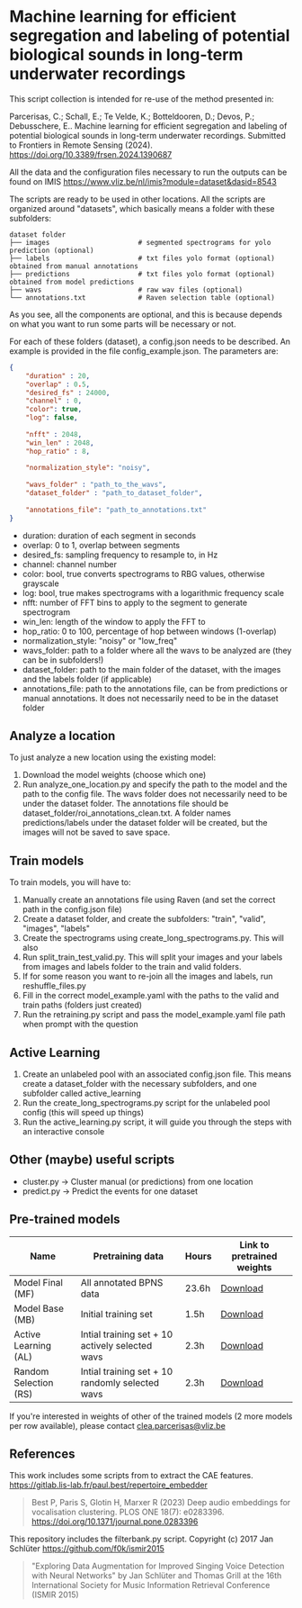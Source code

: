 # Machine learning for efficient segregation and labeling of potential biological sounds in long-term underwater recordings

This script collection is intended for re-use of the method presented in: 

Parcerisas, C.; Schall, E.; Te Velde, K.; Botteldooren, D.; Devos, P.; Debusschere, E.. 
Machine learning for efficient segregation and labeling of potential biological sounds in long-term underwater 
recordings. Submitted to Frontiers in Remote Sensing (2024). https://doi.org/10.3389/frsen.2024.1390687

All the data and the configuration files necessary to run the outputs can be found on IMIS https://www.vliz.be/nl/imis?module=dataset&dasid=8543 

The scripts are ready to be used in other locations. All the scripts are organized around "datasets", which basically 
means a folder with these subfolders: 


    dataset folder
    ├── images                      # segmented spectrograms for yolo prediction (optional)
    ├── labels                      # txt files yolo format (optional) obtained from manual annotations
    ├── predictions                 # txt files yolo format (optional) obtained from model predictions
    ├── wavs                        # raw wav files (optional)
    └── annotations.txt             # Raven selection table (optional)

As you see, all the components are optional, and this is because depends on what you want to run some parts will be 
necessary or not. 

For each of these folders (dataset), a config.json needs to be described. An example is provided in the file 
config_example.json. The parameters are: 
```json
{
    "duration" : 20, 
    "overlap" : 0.5,
    "desired_fs" : 24000,
    "channel" : 0,
    "color": true, 
    "log": false,
    
    "nfft" : 2048,
    "win_len" : 2048,
    "hop_ratio" : 8,
    
    "normalization_style": "noisy",
    
    "wavs_folder" : "path_to_the_wavs",
    "dataset_folder" : "path_to_dataset_folder",
    
    "annotations_file": "path_to_annotations.txt"
}
```

* duration: duration of each segment in seconds 
* overlap: 0 to 1, overlap between segments 
* desired_fs: sampling frequency to resample to, in Hz 
* channel: channel number 
* color: bool, true converts spectrograms to RBG values, otherwise grayscale 
* log: bool, true makes spectrograms with a logarithmic frequency scale 
* nfft: number of FFT bins to apply to the segment to generate spectrogram
* win_len: length of the window to apply the FFT to 
* hop_ratio: 0 to 100, percentage of hop between windows (1-overlap)
* normalization_style: "noisy" or "low_freq"
* wavs_folder: path to a folder where all the wavs to be analyzed are (they can be in subfolders!)
* dataset_folder: path to the main folder of the dataset, with the images and the labels folder (if applicable)
* annotations_file: path to the annotations file, can be from predictions or manual annotations. 
It does not necessarily need to be in the dataset folder


## Analyze a location 
To just analyze a new location using the existing model: 
1. Download the model weights (choose which one)
2. Run analyze_one_location.py and specify the path to the model and the path to the config file. 
The wavs folder does not necessarily need to be under the dataset folder.
The annotations file should be dataset_folder/roi_annotations_clean.txt. 
A folder names predictions/labels under the dataset folder will be created, but the images will not be saved to save
space.


## Train models 
To train models, you will have to: 
1. Manually create an annotations file using Raven (and set the correct path in the config.json file)
2. Create a dataset folder, and create the subfolders: "train", "valid", "images", "labels"
3. Create the spectrograms using create_long_spectrograms.py. This will also 
4. Run split_train_test_valid.py. This will split your images and your labels from images and labels folder to the train
and valid folders.
5. If for some reason you want to re-join all the images and labels, run reshuffle_files.py
6. Fill in the correct model_example.yaml with the paths to the valid and train paths (folders just created)
7. Run the retraining.py script and pass the model_example.yaml file path when prompt with the question


## Active Learning 
1. Create an unlabeled pool with an associated config.json file. This means create a dataset_folder with the necessary
subfolders, and one subfolder called active_learning
2. Run the create_long_spectrograms.py script for the unlabeled pool config (this will speed up things)
3. Run the active_learning.py script, it will guide you through the steps with an interactive console


## Other (maybe) useful scripts
* cluster.py -> Cluster manual (or predictions) from one location 
* predict.py -> Predict the events for one dataset


## Pre-trained models 
| Name               | Pretraining data            | Hours     | Link to pretrained weights   | 
| ------------------ | --------------------------- | --------- | ---------------------------- | 
| Model Final (MF)   | All annotated BPNS data     | 23.6h    | [Download](https://mda.vliz.be/directlink.php?fid=VLIZ_00000776_6662f3d66cec6504567484) |
| Model Base (MB)    | Initial training set        | 1.5h | [Download](https://mda.vliz.be/directlink.php?fid=VLIZ_00000776_6672fdd5df54b869504488)  |
| Active Learning (AL)    | Intial training set + 10 actively selected wavs  | 2.3h | [Download](https://mda.vliz.be/directlink.php?fid=VLIZ_00000776_6672fdd5df4ee563984337)  |
| Random Selection (RS)     | Intial training set + 10 randomly selected wavs  | 2.3h | [Download](	https://mda.vliz.be/directlink.php?fid=VLIZ_00000776_6672fdd5df553297088456)  |

If you're interested in weights of other of the trained models (2 more models per row available), please contact clea.parcerisas@vliz.be

## References
This work includes some scripts from to extract the CAE features. 
https://gitlab.lis-lab.fr/paul.best/repertoire_embedder
> Best P, Paris S, Glotin H, Marxer R (2023) Deep audio embeddings for vocalisation clustering. PLOS ONE 18(7): e0283396. https://doi.org/10.1371/journal.pone.0283396

This repository includes the filterbank.py script. Copyright (c) 2017 Jan Schlüter
https://github.com/f0k/ismir2015
> "Exploring Data Augmentation for Improved Singing Voice Detection with Neural Networks" by Jan Schlüter and Thomas Grill at the 16th International Society for Music Information Retrieval Conference (ISMIR 2015)
